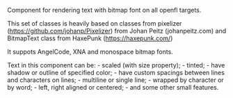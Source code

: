 Component for rendering text with bitmap font on all openfl targets.

This set of classes is heavily based on classes from pixelizer (https://github.com/johanp/Pixelizer) from Johan Peitz (johanpeitz.com) and BitmapText class from HaxePunk (https://haxepunk.com/)

It suppots AngelCode, XNA and monospace bitmap fonts.

Text in this component can be:
	- scaled (with size property);
	- tinted;
	- have shadow or outline of specified color;
	- have custom spacings between lines and characters on lines;
	- multiline or single line;
	- wrapped by character or by word;
	- left, right aligned or centered;
	- and some other small features.
